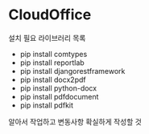 # CloudOffice

설치 필요 라이브러리 목록

- pip install comtypes
- pip install reportlab
- pip install djangorestframework
- pip install docx2pdf
- pip install python-docx
- pip install pdfdocument
- pip install pdfkit

알아서 작업하고 변동사항 확실하게 작성할 것

